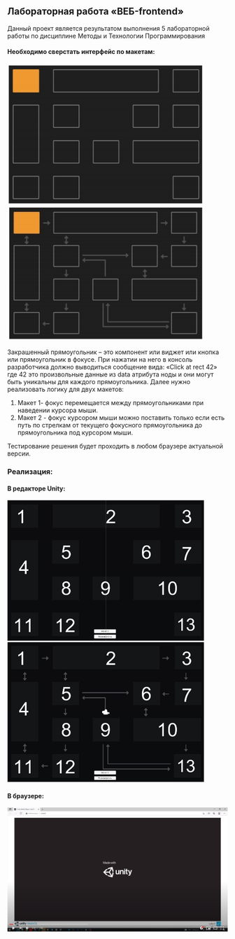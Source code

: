 ## Лабораторная работа «ВЕБ-frontend»
Данный проект является результатом выполнения 5 лабораторной работы по дисциплине Методы и Технологии Программирования

#### Необходимо сверстать интерфейс по макетам:

<img align="centre" alt="Android Studio" width="450px" src="https://github.com/gwiden/Lab-5-WEB-frontend/blob/main/screenshots/Maket%201%20Original.jpg"/>

<img align="centre" alt="Android Studio" width="450px" src="https://github.com/gwiden/Lab-5-WEB-frontend/blob/main/screenshots/Maket%202%20Original.jpg"/>

Закрашенный прямоугольник – это компонент или виджет
или кнопка или прямоугольник в фокусе. При нажатии на него в
консоль разработчика должно выводиться сообщение вида:
«Click at rect 42» где 42 это произвольные данные из data атрибута ноды и они могут быть уникальны для каждого прямоугольника.
Далее нужно реализовать логику для двух макетов:

1. Макет 1- фокус перемещается между прямоугольниками
при наведении курсора мыши. 
2. Макет 2 - фокус курсором мыши можно поставить только
если есть путь по стрелкам от текущего фокусного прямоугольника до прямоугольника под курсором мыши.

Тестирование решения будет проходить в любом браузере
актуальной версии. 

### Реализация:

#### В редакторе Unity:

<img align="centre" alt="Android Studio" width="450px" src="https://github.com/gwiden/Lab-5-WEB-frontend/blob/main/screenshots/Maket%201.jpg"/>

<img align="centre" alt="Android Studio" width="450px" src="https://github.com/gwiden/Lab-5-WEB-frontend/blob/main/screenshots/Maket%202.jpg"/>

#### В браузере:

[<img align="centre" width="700x" src="https://github.com/gwiden/Lab-5-WEB-frontend/blob/main/screenshots/YT.jpg" />][youtube]

[youtube]: https://www.youtube.com/watch?v=g9NBBN9tTgA

